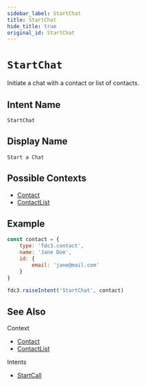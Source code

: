 ```yaml
---
sidebar_label: StartChat
title: StartChat
hide_title: true
original_id: StartChat
---
```

# `StartChat`

Initiate a chat with a contact or list of contacts.

## Intent Name

`StartChat`

## Display Name

`Start a Chat`

## Possible Contexts

* [Contact](../../context/ref/Contact)
* [ContactList](../../context/ref/ContactList)

## Example

```js
const contact = {
    type: 'fdc3.contact',
    name: 'Jane Doe',
    id: {
        email: 'jane@mail.com'
    }
}

fdc3.raiseIntent('StartChat', contact)
```

## See Also

Context
- [Contact](../../context/ref/Contact)
- [ContactList](../../context/ref/ContactList)

Intents
- [StartCall](StartCall)